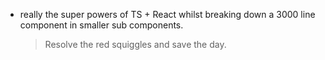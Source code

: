 ---
---

- really the super powers of TS + React whilst breaking down a 3000 line component in smaller sub components.
  > Resolve the red squiggles and save the day.
